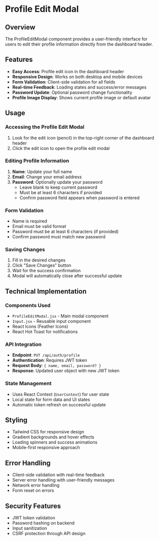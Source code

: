 # Profile Edit Modal

## Overview
The ProfileEditModal component provides a user-friendly interface for users to edit their profile information directly from the dashboard header.

## Features
- **Easy Access**: Profile edit icon in the dashboard header
- **Responsive Design**: Works on both desktop and mobile devices
- **Form Validation**: Client-side validation for all fields
- **Real-time Feedback**: Loading states and success/error messages
- **Password Update**: Optional password change functionality
- **Profile Image Display**: Shows current profile image or default avatar

## Usage

### Accessing the Profile Edit Modal
1. Look for the edit icon (pencil) in the top-right corner of the dashboard header
2. Click the edit icon to open the profile edit modal

### Editing Profile Information
1. **Name**: Update your full name
2. **Email**: Change your email address
3. **Password**: Optionally update your password
   - Leave blank to keep current password
   - Must be at least 6 characters if provided
   - Confirm password field appears when password is entered

### Form Validation
- Name is required
- Email must be valid format
- Password must be at least 6 characters (if provided)
- Confirm password must match new password

### Saving Changes
1. Fill in the desired changes
2. Click "Save Changes" button
3. Wait for the success confirmation
4. Modal will automatically close after successful update

## Technical Implementation

### Components Used
- `ProfileEditModal.jsx` - Main modal component
- `Input.jsx` - Reusable input component
- React Icons (Feather Icons)
- React Hot Toast for notifications

### API Integration
- **Endpoint**: `PUT /api/auth/profile`
- **Authentication**: Requires JWT token
- **Request Body**: `{ name, email, password? }`
- **Response**: Updated user object with new JWT token

### State Management
- Uses React Context (`UserContext`) for user state
- Local state for form data and UI states
- Automatic token refresh on successful update

## Styling
- Tailwind CSS for responsive design
- Gradient backgrounds and hover effects
- Loading spinners and success animations
- Mobile-first responsive approach

## Error Handling
- Client-side validation with real-time feedback
- Server error handling with user-friendly messages
- Network error handling
- Form reset on errors

## Security Features
- JWT token validation
- Password hashing on backend
- Input sanitization
- CSRF protection through API design

